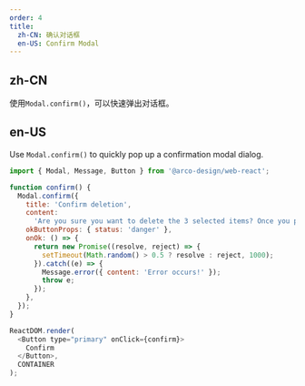 ```yaml
---
order: 4
title:
  zh-CN: 确认对话框
  en-US: Confirm Modal
---
```


## zh-CN

使用`Modal.confirm()`，可以快速弹出对话框。

## en-US

Use `Modal.confirm()` to quickly pop up a confirmation modal dialog.

```js
import { Modal, Message, Button } from '@arco-design/web-react';

function confirm() {
  Modal.confirm({
    title: 'Confirm deletion',
    content:
      'Are you sure you want to delete the 3 selected items? Once you press the delete button, the items will be deleted immediately. You can’t undo this action.',
    okButtonProps: { status: 'danger' },
    onOk: () => {
      return new Promise((resolve, reject) => {
        setTimeout(Math.random() > 0.5 ? resolve : reject, 1000);
      }).catch((e) => {
        Message.error({ content: 'Error occurs!' });
        throw e;
      });
    },
  });
}

ReactDOM.render(
  <Button type="primary" onClick={confirm}>
    Confirm
  </Button>,
  CONTAINER
);
```
